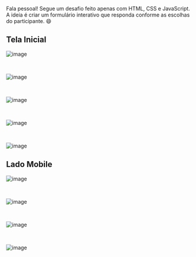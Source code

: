 Fala pessoal! Segue um desafio feito apenas com HTML, CSS e JavaScript. <br>
A ideia é criar um formulário interativo que responda conforme as escolhas do participante. :smile:



## Tela Inicial
![image](https://github.com/MatheusNascimento99/Case-4/assets/139829100/8c32f741-222e-4a29-8e27-fd2eedd208af)

<br>

![image](https://github.com/MatheusNascimento99/Case-4/assets/139829100/5091d4b8-45b4-45d3-a9ff-6e65b7747840)

<br>

![image](https://github.com/MatheusNascimento99/Case-4/assets/139829100/adfae6a9-2447-49b0-a1bf-aba728d461fb)

<br>

![image](https://github.com/MatheusNascimento99/Case-4/assets/139829100/a93d27e0-2963-49a5-bb2d-cb8f93c09d8c)

<br>

![image](https://github.com/MatheusNascimento99/Case-4/assets/139829100/ca1e3be2-1e25-43f0-a735-d37e5c4c94ca)


## Lado Mobile

![image](https://github.com/MatheusNascimento99/Case-4/assets/139829100/71ef1948-6d60-4055-a547-4b96a11194a1)


<br>

![image](https://github.com/MatheusNascimento99/Case-4/assets/139829100/ea6e5b65-3bc0-47c3-ad73-3815b50a64f3)

<br>

![image](https://github.com/MatheusNascimento99/Case-4/assets/139829100/084f6a54-dabf-45c9-a226-ba7468caef25)

<br>

![image](https://github.com/MatheusNascimento99/Case-4/assets/139829100/340c317f-8aaa-4916-a930-6abe7d8c77e8)


